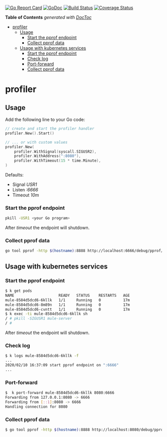 [![Go Report Card](https://goreportcard.com/badge/github.com/postfinance/profiler)](https://goreportcard.com/report/github.com/postfinance/profiler)
[![GoDoc](https://godoc.org/github.com/postfinance/profiler?status.svg)](https://godoc.org/github.com/postfinance/profiler)
[![Build Status](https://travis-ci.com/postfinance/profiler.svg?branch=master)](https://travis-ci.com/postfinance/profiler)
[![Coverage Status](https://coveralls.io/repos/github/postfinance/profiler/badge.svg?branch=master)](https://coveralls.io/github/postfinance/profiler?branch=master)


<!-- START doctoc generated TOC please keep comment here to allow auto update -->
<!-- DON'T EDIT THIS SECTION, INSTEAD RE-RUN doctoc TO UPDATE -->
**Table of Contents**  *generated with [DocToc](https://github.com/thlorenz/doctoc)*

- [profiler](#profiler)
    - [Usage](#usage)
        - [Start the pprof endpoint](#start-the-pprof-endpoint)
        - [Collect pprof data](#collect-pprof-data)
    - [Usage with kubernetes services](#usage-with-kubernetes-services)
        - [Start the pprof endpoint](#start-the-pprof-endpoint-1)
        - [Check log](#check-log)
        - [Port-forward](#port-forward)
        - [Collect pprof data](#collect-pprof-data-1)

<!-- END doctoc generated TOC please keep comment here to allow auto update -->

# profiler

## Usage

Add the following line to your Go code:
```go
// create and start the profiler handler
profiler.New().Start()

// ... or with custom values
profiler.New(
    profiler.WithSignal(syscall.SIGUSR2),
    profiler.WithAddress(":8080"),
    profiler.WithTimeout(15 * time.Minute),
)
```

Defaults:
- Signal *USR1*
- Listen *:6666*
- Timeout *10m*

### Start the pprof endpoint
```bash
pkill -USR1 <your Go program>
```
After *timeout* the endpoint will shutdown.

### Collect pprof data
```bash
go tool pprof -http $(hostname):8888 http://localhost:6666/debug/pprof/profile
```

## Usage with kubernetes services

### Start the pprof endpoint
```bash
$ k get pods
NAME                    READY   STATUS    RESTARTS   AGE
mule-8584d5dcd6-6kllk   1/1     Running   0          17m
mule-8584d5dcd6-8m89n   1/1     Running   0          17m
mule-8584d5dcd6-cvntt   1/1     Running   0          17m
$ k exec -ti mule-8584d5dcd6-6kllk sh
/ # pkill -SIGUSR1 mule-server
/ #
```
After *timeout* the endpoint will shutdown.


### Check log
```bash
$ k logs mule-8584d5dcd6-6kllk -f
...
2020/02/10 16:37:09 start pprof endpoint on ":6666"
...
```

### Port-forward
```bash
$  k port-forward mule-8584d5dcd6-6kllk 8080:6666
Forwarding from 127.0.0.1:8080 -> 6666
Forwarding from [::1]:8080 -> 6666
Handling connection for 8080
```

### Collect pprof data
```bash
$ go tool pprof -http $(hostname):8888 http://localhost:8080/debug/pprof/profile
```



